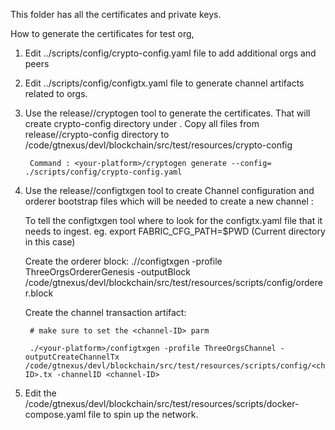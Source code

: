 This folder has all the certificates and private keys.

How to generate the certificates for test org, 

1) Edit ../scripts/config/crypto-config.yaml file to add additional orgs and peers
2) Edit ../scripts/config/configtx.yaml file to generate channel artifacts related to orgs. 
3) Use the release/<your-platform>/cryptogen tool to generate the certificates. That will create crypto-config directory under <your-platform>. Copy all files from release/<platform>/crypto-config directory to /code/gtnexus/devl/blockchain/src/test/resources/crypto-config 

		Command : <your-platform>/cryptogen generate --config= ./scripts/config/crypto-config.yaml


4) Use the release/<your-platform>/configtxgen tool to create Channel configuration and orderer bootstrap files which will be needed to create a new channel :
   
   To tell the configtxgen tool where to look for the configtx.yaml file that it needs to ingest.
		eg. export FABRIC_CFG_PATH=$PWD (Current directory in this case)
   
   Create the orderer block:
		./<your-platform>/configtxgen -profile ThreeOrgsOrdererGenesis -outputBlock /code/gtnexus/devl/blockchain/src/test/resources/scripts/config/orderer.block
   
   Create the channel transaction artifact:
   
	    # make sure to set the <channel-ID> parm

		./<your-platform>/configtxgen -profile ThreeOrgsChannel -outputCreateChannelTx /code/gtnexus/devl/blockchain/src/test/resources/scripts/config/<channel-ID>.tx -channelID <channel-ID>

	
5) Edit the /code/gtnexus/devl/blockchain/src/test/resources/scripts/docker-compose.yaml file to spin up the network. 